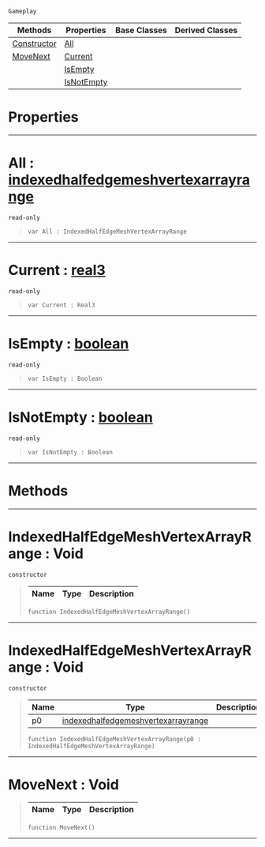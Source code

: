  `Gameplay`

|Methods|Properties|Base Classes|Derived Classes|
|---|---|---|---|
|[ Constructor](https://github.com/dragonCASTjosh/PlasmaDocs/blob/master/code_reference/class_reference/indexedhalfedgemeshvertexarrayrange.markdown#indexedhalfedgemeshverte)|[ All](https://github.com/dragonCASTjosh/PlasmaDocs/blob/master/code_reference/class_reference/indexedhalfedgemeshvertexarrayrange.markdown#all-plasma-engine-document)| | |
|[ MoveNext](https://github.com/dragonCASTjosh/PlasmaDocs/blob/master/code_reference/class_reference/indexedhalfedgemeshvertexarrayrange.markdown#movenext-void)|[ Current](https://github.com/dragonCASTjosh/PlasmaDocs/blob/master/code_reference/class_reference/indexedhalfedgemeshvertexarrayrange.markdown#current-plasma-engine-docu)| | |
| |[ IsEmpty](https://github.com/dragonCASTjosh/PlasmaDocs/blob/master/code_reference/class_reference/indexedhalfedgemeshvertexarrayrange.markdown#isempty-plasma-engine-docu)| | |
| |[ IsNotEmpty](https://github.com/dragonCASTjosh/PlasmaDocs/blob/master/code_reference/class_reference/indexedhalfedgemeshvertexarrayrange.markdown#isnotempty-plasma-engine-d)| | |


 #  Properties


---  
 #  All : [indexedhalfedgemeshvertexarrayrange](https://github.com/dragonCASTjosh/PlasmaDocs/blob/master/code_reference/class_reference/indexedhalfedgemeshvertexarrayrange.markdown)

 `read-only`

> 
> ``` lang=cpp, name=Lightning
> var All : IndexedHalfEdgeMeshVertexArrayRange


---  
 #  Current : [real3](https://github.com/dragonCASTjosh/PlasmaDocs/blob/master/code_reference/lightning_base_types/real3.markdown)

 `read-only`

> 
> ``` lang=cpp, name=Lightning
> var Current : Real3


---  
 #  IsEmpty : [boolean](https://github.com/dragonCASTjosh/PlasmaDocs/blob/master/code_reference/lightning_base_types/boolean.markdown)

 `read-only`

> 
> ``` lang=cpp, name=Lightning
> var IsEmpty : Boolean


---  
 #  IsNotEmpty : [boolean](https://github.com/dragonCASTjosh/PlasmaDocs/blob/master/code_reference/lightning_base_types/boolean.markdown)

 `read-only`

> 
> ``` lang=cpp, name=Lightning
> var IsNotEmpty : Boolean


---  
 #  Methods


---  
 #  IndexedHalfEdgeMeshVertexArrayRange : Void

 `constructor`

> 
> |Name|Type|Description|
> |---|---|---|
> ``` lang=cpp, name=Lightning
> function IndexedHalfEdgeMeshVertexArrayRange()
> ``` 


---  
 #  IndexedHalfEdgeMeshVertexArrayRange : Void

 `constructor`

> 
> |Name|Type|Description|
> |---|---|---|
> |p0|[indexedhalfedgemeshvertexarrayrange](https://github.com/dragonCASTjosh/PlasmaDocs/blob/master/code_reference/class_reference/indexedhalfedgemeshvertexarrayrange.markdown)| |
> ``` lang=cpp, name=Lightning
> function IndexedHalfEdgeMeshVertexArrayRange(p0 : IndexedHalfEdgeMeshVertexArrayRange)
> ``` 


---  
 #  MoveNext : Void

> 
> |Name|Type|Description|
> |---|---|---|
> ``` lang=cpp, name=Lightning
> function MoveNext()
> ``` 


---  
 

 